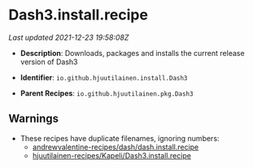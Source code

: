 # Dash3.install.recipe

_Last updated 2021-12-23 19:58:08Z_

- **Description**: Downloads, packages and installs the current release version of Dash3

- **Identifier**: `io.github.hjuutilainen.install.Dash3`

- **Parent Recipes**: `io.github.hjuutilainen.pkg.Dash3`

## Warnings

- These recipes have duplicate filenames, ignoring numbers:
    - [andrewvalentine-recipes/dash/dash.install.recipe](/autopkg-dupe-tracker/andrewvalentine-recipes/dash/dash.install.recipe)
    - [hjuutilainen-recipes/Kapeli/Dash3.install.recipe](/autopkg-dupe-tracker/hjuutilainen-recipes/Kapeli/Dash3.install.recipe)